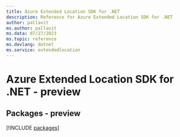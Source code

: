 ```yaml
---
title: Azure Extended Location SDK for .NET
description: Reference for Azure Extended Location SDK for .NET
author: pallavit
ms.author: pallavit
ms.data: 07/27/2023
ms.topic: reference
ms.devlang: dotnet
ms.service: extendedlocation
---
```

# Azure Extended Location SDK for .NET - preview
## Packages - preview
[!INCLUDE [packages](extended-location-index.md)]